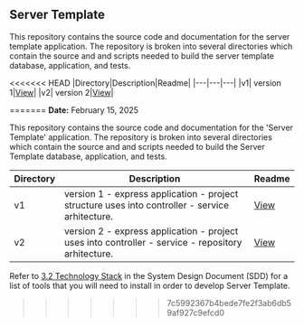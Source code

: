 ## Server Template

This repository contains the source code and documentation for the server template application. The repository is broken into several directories which contain the source and and scripts needed to build the server template database, application, and tests.

<<<<<<< HEAD
|Directory|Description|Readme|
|---|---|---|
|v1| version 1|[View](app/v1/README.MD)|
|v2| version 2|[View](app/v2/README.MD)|

=======
**Date:** February 15, 2025


This repository contains the source code and documentation for the 'Server Template' application. The repository is broken into several directories which contain the source and and scripts needed to build the Server Template database, application, and tests.

|Directory|Description|Readme|
|---|---|---|
|v1|version 1 - express application - project structure uses into controller - service arhitecture. |[View](app/v1/README.MD)|
|v2|version 2 - express application - project uses into controller - service - repository arhitecture. |[View](app/v2/README.MD)|


Refer to [3.2 Technology Stack](Design/README.md#32-technology-stack) in the System Design Document (SDD) for a list of tools that you will need to install in order to develop Server Template.

>>>>>>> 7c5992367b4bede7fe2f3ab6db59af927c9efcd0
